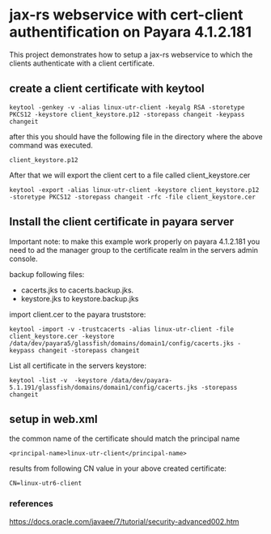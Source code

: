 # jax-rs webservice with cert-client authentification on Payara 4.1.2.181

This project demonstrates how to setup a jax-rs webservice to which the clients authenticate with a client certificate.

## create a client certificate with keytool

`keytool -genkey -v -alias linux-utr-client -keyalg RSA -storetype PKCS12 -keystore client_keystore.p12 -storepass changeit -keypass changeit`

after this you should have the following file in the directory where the above command was executed.

`client_keystore.p12`

After that we will export the client cert to a file called client_keystore.cer

`keytool -export -alias linux-utr-client -keystore client_keystore.p12 -storetype PKCS12 -storepass changeit -rfc -file client_keystore.cer`

## Install the client certificate in payara server
Important note: to make this example work properly on payara 4.1.2.181 you need to ad the manager group to the certificate realm in the servers admin console.

backup following files:
* cacerts.jks to cacerts.backup.jks.
* keystore.jks to keystore.backup.jks

import client.cer to the payara truststore:

`keytool -import -v -trustcacerts -alias linux-utr-client -file client_keystore.cer -keystore /data/dev/payara5/glassfish/domains/domain1/config/cacerts.jks -keypass changeit -storepass changeit`

List all certificate in the servers keystore:

`keytool -list -v  -keystore /data/dev/payara-5.1.191/glassfish/domains/domain1/config/cacerts.jks -storepass changeit`




## setup in web.xml
the common name of the certificate should match the principal name 

`<principal-name>linux-utr-client</principal-name>`

results from following CN value in your above created certificate:

`CN=linux-utr6-client`

### references
https://docs.oracle.com/javaee/7/tutorial/security-advanced002.htm
